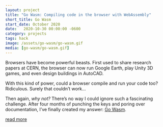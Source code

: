 ```yaml
---
layout: project
title: "Go Wasm: Compiling code in the browser with WebAssembly"
short_title: Go Wasm
start_date: October 2020
date:   2020-10-30 00:00:00 -0600
category: projects
tags: hack
image: /assets/go-wasm/go-wasm.gif
media: [go-wasm/go-wasm.gif]
---
```

Browsers have become powerful beasts. First used to share research papers at CERN, the browser can now run Google Earth, play Unity 3D games, and even design buildings in AutoCAD.

With this kind of power, could a browser compile and run your code too? Ridiculous. Surely that couldn’t work...

Then again, _why not?_ There’s no way I could ignore such a fascinating challenge. After four months of punching the keys and poring over documentation, I’ve finally created my answer: [Go Wasm][].

<a class="read-more" href="https://johnstarich.medium.com/how-to-compile-code-in-the-browser-with-webassembly-b59ffd452c2b">read more</a>

[Go Wasm]: https://johnstarich.medium.com/how-to-compile-code-in-the-browser-with-webassembly-b59ffd452c2b
